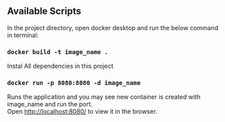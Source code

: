 

## Available Scripts

In the project directory, open docker desktop and run the below command in terminal:

### `docker build -t image_name .`

Instal All dependencies in this project

### `docker run -p 8080:8080 -d image_name`

Runs the application and you may see new container is created with image_name and run the port.<br />
Open [http://localhost:8080/](http://localhost:8080/) to view it in the browser.


